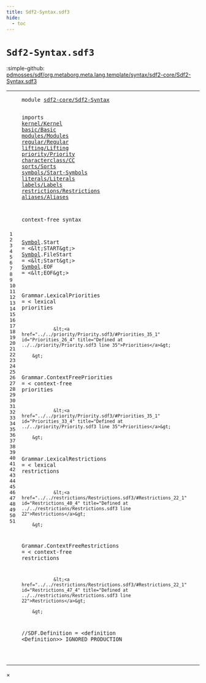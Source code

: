 ```yaml
---
title: Sdf2-Syntax.sdf3
hide:
  - toc
---
```


# `Sdf2-Syntax.sdf3`

:simple-github: [pdmosses/sdf/org.metaborg.meta.lang.template/syntax/sdf2-core/Sdf2-Syntax.sdf3]

[pdmosses/sdf/org.metaborg.meta.lang.template/syntax/sdf2-core/Sdf2-Syntax.sdf3]: https://github.com/pdmosses/sdf/blob/master/org.metaborg.meta.lang.template/syntax/sdf2-core/Sdf2-Syntax.sdf3 "The source file on GitHub"

<div class="sdf3"><table class="highlighttable"><tbody><tr><td class="linenos"><div class="linenodiv"><pre><span></span>1
2
3
4
5
6
7
8
9
10
11
12
13
14
15
16
17
18
19
20
21
22
23
24
25
26
27
28
29
30
31
32
33
34
35
36
37
38
39
40
41
42
43
44
45
46
47
48
49
50
51
</pre></div></td>
<td class="code"><pre><code><span class="keyword">module</span> <a href="../Sdf2.sdf3/#sdf2-core/Sdf2-Syntax_5_3" id="sdf2-core/Sdf2-Syntax_1_8" title="Referenced at ../Sdf2.sdf3 line 5">sdf2-core/Sdf2-Syntax</a>

<span class="keyword">imports</span> <a href="../../kernel/Kernel.sdf3/#kernel/Kernel_1_8" id="kernel/Kernel_3_9" title="Defined at ../../kernel/Kernel.sdf3 line 1">kernel/Kernel</a>
        <a href="../../basic/Basic.sdf3/#basic/Basic_1_8" id="basic/Basic_4_9" title="Defined at ../../basic/Basic.sdf3 line 1">basic/Basic</a>
        <a href="../../modules/Modules.sdf3/#modules/Modules_1_8" id="modules/Modules_5_9" title="Defined at ../../modules/Modules.sdf3 line 1">modules/Modules</a>
        <a href="../../regular/Regular.sdf3/#regular/Regular_1_8" id="regular/Regular_6_9" title="Defined at ../../regular/Regular.sdf3 line 1">regular/Regular</a>
        <a href="../../lifting/Lifting.sdf3/#lifting/Lifting_1_8" id="lifting/Lifting_7_9" title="Defined at ../../lifting/Lifting.sdf3 line 1">lifting/Lifting</a>
        <a href="../../priority/Priority.sdf3/#priority/Priority_1_8" id="priority/Priority_8_9" title="Defined at ../../priority/Priority.sdf3 line 1">priority/Priority</a>
        <a href="../../characterclass/CC.sdf3/#characterclass/CC_1_8" id="characterclass/CC_9_9" title="Defined at ../../characterclass/CC.sdf3 line 1">characterclass/CC</a>
        <a href="../../sorts/Sorts.sdf3/#sorts/Sorts_1_8" id="sorts/Sorts_10_9" title="Defined at ../../sorts/Sorts.sdf3 line 1">sorts/Sorts</a>
        <a href="../../symbols/Start-Symbols.sdf3/#symbols/Start-Symbols_1_8" id="symbols/Start-Symbols_11_9" title="Defined at ../../symbols/Start-Symbols.sdf3 line 1">symbols/Start-Symbols</a>
        <a href="../../literals/Literals.sdf3/#literals/Literals_1_8" id="literals/Literals_12_9" title="Defined at ../../literals/Literals.sdf3 line 1">literals/Literals</a>
        <a href="../../labels/Labels.sdf3/#labels/Labels_1_8" id="labels/Labels_13_9" title="Defined at ../../labels/Labels.sdf3 line 1">labels/Labels</a>
        <a href="../../restrictions/Restrictions.sdf3/#restrictions/Restrictions_1_8" id="restrictions/Restrictions_14_9" title="Defined at ../../restrictions/Restrictions.sdf3 line 1">restrictions/Restrictions</a>
        <a href="../../aliases/Aliases.sdf3/#aliases/Aliases_1_8" id="aliases/Aliases_15_9" title="Defined at ../../aliases/Aliases.sdf3 line 1">aliases/Aliases</a>

<span class="keyword">context-free syntax</span>

<a href="../Sdf2.sdf3/#Symbol_59_37" id="Symbol_19_1" title="Referenced at ../Sdf2.sdf3 line 59">Symbol</a>.<span class="cons_Constructor"><span id="Start_19_8" title="Not referenced">Start</span></span> = &lt;\&lt;<span class="cons_String">START</span>\&gt;&gt;
<a href="../Sdf2.sdf3/#Symbol_59_37" id="Symbol_20_1" title="Referenced at ../Sdf2.sdf3 line 59">Symbol</a>.<span class="cons_Constructor"><span id="FileStart_20_8" title="Not referenced">FileStart</span></span> = &lt;\&lt;<span class="cons_String">Start</span>\&gt;&gt;
<a href="../Sdf2.sdf3/#Symbol_59_37" id="Symbol_21_1" title="Referenced at ../Sdf2.sdf3 line 59">Symbol</a>.<span class="cons_Constructor"><span id="EOF_21_8" title="Not referenced">EOF</span></span> = &lt;\&lt;<span class="cons_String">EOF</span>\&gt;&gt;

<span id="Grammar_23_1" title="Not referenced">Grammar</span>.<span class="cons_Constructor"><span id="LexicalPriorities_23_9" title="Not referenced">LexicalPriorities</span></span> = &lt;
        <span class="cons_String">lexical</span> <span class="cons_String">priorities</span> 

                &lt;<a href="../../priority/Priority.sdf3/#Priorities_35_1" id="Priorities_26_4" title="Defined at ../../priority/Priority.sdf3 line 35">Priorities</a>&gt;
                
        &gt;

<span id="Grammar_30_1" title="Not referenced">Grammar</span>.<span class="cons_Constructor"><span id="ContextFreePriorities_30_9" title="Not referenced">ContextFreePriorities</span></span> = &lt;
        <span class="cons_String">context-free</span> <span class="cons_String">priorities</span>
        
                &lt;<a href="../../priority/Priority.sdf3/#Priorities_35_1" id="Priorities_33_4" title="Defined at ../../priority/Priority.sdf3 line 35">Priorities</a>&gt;
        
        &gt;
        
<span id="Grammar_37_1" title="Not referenced">Grammar</span>.<span class="cons_Constructor"><span id="LexicalRestrictions_37_9" title="Not referenced">LexicalRestrictions</span></span> = &lt;
        <span class="cons_String">lexical</span> <span class="cons_String">restrictions</span>
        
                &lt;<a href="../../restrictions/Restrictions.sdf3/#Restrictions_22_1" id="Restrictions_40_4" title="Defined at ../../restrictions/Restrictions.sdf3 line 22">Restrictions</a>&gt;
        
        &gt;

<span id="Grammar_44_1" title="Not referenced">Grammar</span>.<span class="cons_Constructor"><span id="ContextFreeRestrictions_44_9" title="Not referenced">ContextFreeRestrictions</span></span> = &lt;
        <span class="cons_String">context-free</span> <span class="cons_String">restrictions</span>
        
                &lt;<a href="../../restrictions/Restrictions.sdf3/#Restrictions_22_1" id="Restrictions_47_4" title="Defined at ../../restrictions/Restrictions.sdf3 line 22">Restrictions</a>&gt;
        
        &gt;

<span class="layout">//SDF.Definition = &lt;definition &lt;Definition&gt;&gt; IGNORED PRODUCTION</span>


</code></pre></td></tr></tbody></table></div>

<div id="modal">
  <div id="modal-content">
    <span id="modal-close">&times;</span>
    <h2 id="modal-h2"></h2>
    <p  id="modal-p"></p>
    <ul id="modal-ul"></ul>
  </div>
</div>
